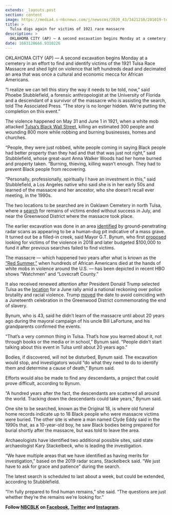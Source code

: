 ```yaml
--- 
extends: _layouts.post 
section: content 
image: https://media4.s-nbcnews.com/j/newscms/2020_43/3421210/201019-tulsa-massacre-grave-jm-1022_b3f01da17327d12686980a32278bde01.nbcnews-fp-1200-630.jpg 
title: > 
  Tulsa digs again for victims of 1921 race massacre 
description: > 
  OKLAHOMA CITY (AP) — A second excavation begins Monday at a cemetery in an effort to find and identify victims of the 1921 Tulsa Race Massacre and shed light on violence that left hundreds dead and decimated an area that was once a cultural and economic mecca for African Americans.The two locations to be searched are in Oaklawn Cemetery in north Tulsa, where a search for remains of victims ended without success in July, and near the Greenwood District where the massacre took place.Bynum, who first proposed looking for victims of the violence in 2018 and later budgeted $100,000 to fund it after previous searches failed to find victims.“People didn’t start talking about this event in Tulsa until about 20 years ago.”Bodies, if discovered, will not be disturbed, Bynum said.One site to be searched, known as the Original 18, is where old funeral home records indicate up to 18 Black people who were massacre victims were buried. 
date: 1603128666.9310226 
--- 
```

<div><p class="endmarkEnabled">OKLAHOMA CITY (AP) &#8212; A second excavation begins Monday at a cemetery in an effort to find and identify victims of the 1921 Tulsa Race Massacre and shed light on violence that left hundreds dead and decimated an area that was once a cultural and economic mecca for African Americans.</p><p class="endmarkEnabled">&#8220;I realize we can tell this story the way it needs to be told, now,&#8221; said Phoebe Stubblefield, a forensic anthropologist at the University of Florida and a descendant of a survivor of the massacre who is assisting the search, told The Associated Press. &#8221;The story is no longer hidden. We&#8217;re putting the completion on this event.&#8221;</p><p></p><p id="taboolaReadMoreBelow"></p><p class="endmarkEnabled">The violence happened on May 31 and June 1 in 1921, when a white mob attacked <a href="https://apnews.com/article/0719dfec80c74a518673918b98df0c3c">Tulsa&#8217;s Black Wall Street,</a> killing an estimated 300 people and wounding 800 more while robbing and burning businesses, homes and churches.</p><p class="endmarkEnabled">&#8220;People, they were just robbed, white people coming in saying Black people had better property than they had and that that was just not right,&#8221; said Stubblefield, whose great-aunt Anna Walker Woods had her home burned and property taken. &#8220;Burning, thieving, killing wasn&#8217;t enough. They had to prevent Black people from recovering.</p><p class="endmarkEnabled">&#8220;Personally, professionally, spiritually I have an investment in this,&#8221; said Stubblefield, a Los Angeles native who said she is in her early 50s and learned of the massacre and her ancestor, who she doesn&#8217;t recall ever meeting, in the 1990s.</p><p class="endmarkEnabled">The two locations to be searched are in Oaklawn Cemetery in north Tulsa, where a <a href="https://apnews.com/article/db7e035610508fee9551affb3d27cdf7">search</a> for remains of victims ended without success in July, and near the Greenwood District where the massacre took place.</p><p></p><p class="endmarkEnabled">The earlier excavation was done in an area <a href="https://apnews.com/64beb37f4ccb98874417ffc2da19ea5f">identified</a> by ground-penetrating radar scans as appearing to be a human-dug pit indicative of a mass grave. It turned out be a filled-in creek, said Mayor G.T. Bynum, who first <a href="https://apnews.com/d868ec33188b44a988b888c4a3be670c">proposed</a> looking for victims of the violence in 2018 and later budgeted $100,000 to fund it after previous searches failed to find victims.</p><p class="endmarkEnabled">The massacre &#8212; which happened two years after what is known as the <a href="https://apnews.com/hub/red-summer">&#8220;Red Summer,&#8221;</a> when hundreds of African Americans died at the hands of white mobs in violence around the U.S. &#8212; has been depicted in recent HBO shows &#8220;Watchmen&#8221; and &#8220;Lovecraft County.&#8221;</p><p class="endmarkEnabled">It also received renewed attention after President Donald Trump selected Tulsa as the <a href="https://apnews.com/3ecbdd74c885b362661ed0f8c80b5b28">location</a> for a June rally amid a national reckoning over police brutality and racial violence. Trump <a href="https://apnews.com/67c1cbce087c586efe2ae5c709a6faa0">moved</a> the date to avoid coinciding with a Juneteenth celebration in the Greenwood District commemorating the end of slavery.</p><p class="endmarkEnabled">Bynum, who is 43, said he didn&#8217;t learn of the massacre until about 20 years ago during the mayoral campaign of his uncle Bill LaFortune, and his grandparents confirmed the events.</p><p></p><p class="endmarkEnabled">&#8220;That&#8217;s a very common thing in Tulsa. That&#8217;s how you learned about it, not through books or the media or in school,&#8221; Bynum said. &#8220;People didn&#8217;t start talking about this event in Tulsa until about 20 years ago.&#8221;</p><p class="endmarkEnabled">Bodies, if discovered, will not be disturbed, Bynum said. The excavation would stop, and investigators would &#8220;do what they need to do to identify them and determine a cause of death,&#8221; Bynum said.</p><p class="endmarkEnabled">Efforts would also be made to find any descendants, a project that could prove difficult, according to Bynum.</p><p class="endmarkEnabled">&#8220;A hundred years after the fact, the descendants are scattered all around the world. Tracking down the descendants could take years,&#8221; Bynum said.</p><p></p><p class="endmarkEnabled">One site to be searched, known as the Original 18, is where old funeral home records indicate up to 18 Black people who were massacre victims were buried. The other site is where a man named Clyde Eddy said in the 1990s that, as a 10-year-old boy, he saw Black bodies being prepared for burial shortly after the massacre, but was told to leave the area.</p><p class="endmarkEnabled">Archaeologists have identified two additional possible sites, said state archaeologist Kary Stackelbeck, who is leading the investigation.</p><p class="endmarkEnabled">&#8220;We have multiple areas that we have identified as having merits for investigation,&#8221; based on the 2019 radar scans, Stackelbeck said. &#8220;We just have to ask for grace and patience&#8221; during the search.</p><p class="endmarkEnabled">The latest search is scheduled to last about a week, but could be extended, according to Stubblefield.</p><p></p><p class="endmarkEnabled">&#8220;I&#8217;m fully prepared to find human remains,&#8221; she said. &#8220;The questions are just whether they&#8217;re the remains we&#8217;re looking for.&#8221;</p><p class="endmarkEnabled"><strong>Follow <a href="https://www.nbcnews.com/nbcblk" target="_blank">NBCBLK</a> on <a href="https://www.facebook.com/nbcblk/" target="_blank">Facebook</a>, <a href="https://twitter.com/nbcblk" target="_blank">Twitter</a> and <a href="https://www.instagram.com/nbcblk" target="_blank">Instagram</a>.</strong></p></div>